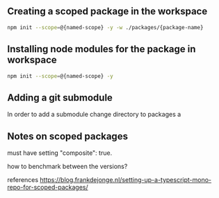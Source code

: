 ## Creating a scoped package in the workspace

```bash
npm init --scope=@{named-scope} -y -w ./packages/{package-name}
```

## Installing node modules for the package in workspace

```bash
npm init --scope=@{named-scope} -y
```

## Adding a git submodule

In order to add a submodule change directory to packages a

## Notes on scoped packages

must have setting "composite": true.

how to benchmark between the versions?

references https://blog.frankdejonge.nl/setting-up-a-typescript-mono-repo-for-scoped-packages/
